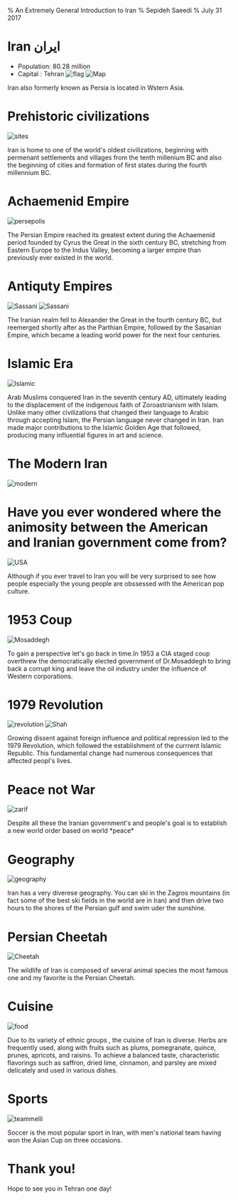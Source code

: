% An Extremely General Introduction to Iran
% Sepideh Saeedi
% July 31 2017

# Iran ایران
* Population: 80.28 million
* Capital : Tehran 
![flag](images/Presentation-images/Flag.jpg)
![Map](images/Presentation-images/map.jpg)
<aside class="notes">
Iran also formerly known as Persia is located in Wstern Asia.
</aside>

# Prehistoric civilizations
![sites](images/Presentation-images/sites.jpg)
<aside class="notes">
Iran is home to one of the world's oldest civilizations, beginning with permenant settlements and villages from the tenth millenium BC and also the beginning of cities and formation of first states during the fourth millennium BC. 
</aside>

# Achaemenid Empire
![persepolis](images/Presentation-images/Persepolis.jpg)
<aside class="notes">
The Persian Empire reached its greatest extent during the Achaemenid period founded by Cyrus the Great in the sixth century BC, stretching from Eastern Europe to the Indus Valley, becoming a larger empire than previously ever existed in the world.
</aside>

# Antiquty Empires
![Sassani](images/Presentation-images/Sassani.jpg)
![Sassani](images/Presentation-images/Sassani1.jpg)
<aside class="notes">
The Iranian realm fell to Alexander the Great in the fourth century BC, but reemerged shortly after as the Parthian Empire, followed by the Sasanian Empire, which became a leading world power for the next four centuries.
</aside>

# Islamic Era
![Islamic](images/Presentation-images/Islamic.jpg)
<aside class="notes">
Arab Muslims conquered Iran in the seventh century AD, ultimately leading to the displacement of the indigenous faith of Zoroastrianism  with Islam. Unlike many other civilizations that changed their language to Arabic through accepting Islam, the Persian language never changed in Iran. Iran made major contributions to the Islamic Golden Age that followed, producing many influential figures in art and science.
</aside>

# The Modern Iran
![modern](images/Presentation-images/modern.jpg)

# Have you ever wondered where the animosity between the American and Iranian government come from?
![USA](images/Presentation-images/USA.jpg)
<aside class="notes">
Although if you ever travel to Iran you will be very surprised to see how people especially the young people are obssessed with the American pop culture.
</aside>

# 1953 Coup
![Mosaddegh](images/Presentation-images/mohammadMosaddegh.jpg)
<aside class="notes">
To gain a perspective let's go back in time.In 1953 a CIA staged coup overthrew the democratically elected government of Dr.Mosaddegh to bring back a corrupt king and leave the oil industry under the influence of Western corporations.
</aside>

# 1979 Revolution
![revolution](images/Presentation-images/revolution.jpg)
![Shah](images/Presentation-images/Shah.jpg)
<aside class="notes">
 Growing dissent against foreign influence and political repression led to the 1979 Revolution, which followed the establishment of the currrent Islamic Republic. This fundamental change had numerous consequences that affected peopl's lives.
</aside>

# Peace not War 
![zarif](images/Presentation-images/zarif.jpg)
<aside class="notes">
Despite all these  the Iranian government's  and people's goal is to establish a new world order based on world *peace*
</aside>

# Geography
![geography](images/Presentation-images/geography.jpg)
<aside class="notes">
Iran has a very diverese geography. You can ski in the Zagros mountains (in fact some of the best ski fields in the world are in Iran) and then drive two hours to the shores of the Persian gulf and swim uder the sunshine.
</aside>

# Persian Cheetah
![Cheetah](images/Presentation-images/Cheetah.jpg)
<aside class="notes">
The wildlife of Iran is composed of several animal species the most famous one and my favorite is the Persian Cheetah.
</aside>

# Cuisine 
![food](images/Presentation-images/Persian-food.jpg)
<aside class="notes">
Due to its variety of ethnic groups , the cuisine of Iran is diverse. Herbs are frequently used, along with fruits such as plums, pomegranate, quince, prunes, apricots, and raisins. To achieve a balanced taste, characteristic flavorings such as saffron, dried lime, cinnamon, and parsley are mixed delicately and used in various dishes.
</aside>

# Sports
![teammelli](images/Presentation-images/TeamMelli.jpg)
<aside class="notes">
 Soccer is the most popular sport in Iran, with men's national team having won the Asian Cup on three occasions.
</aside>

# Thank you!
Hope to see you in Tehran one day!